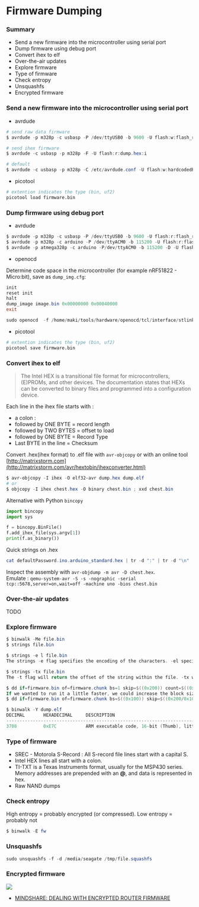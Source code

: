 # Firmware Dumping

### Summary

* Send a new firmware into the microcontroller using serial port
* Dump firmware using debug port
* Convert ihex to elf
* Over-the-air updates
* Explore firmware
* Type of firmware
* Check entropy
* Unsquashfs
* Encrypted firmware

### Send a new firmware into the microcontroller using serial port

- avrdude

```powershell
# send raw data firmware
$ avrdude -p m328p -c usbasp -P /dev/ttyUSB0 -b 9600 -U flash:w:flash_raw.bin

# send ihex firmware
$ avrdude -c usbasp -p m328p -F -U flash:r:dump.hex:i

# default
$ avrdude -c usbasp -p m328p -C /etc/avrdude.conf -U flash:w:hardcodedPassword.ino.arduino_standard.hex
```

- picotool

```bash
# extention indicates the type (bin, uf2)
picotool load firmware.bin
```

### Dump firmware using debug port

* avrdude

```powershell
$ avrdude -p m328p -c usbasp -P /dev/ttyUSB0 -b 9600 -U flash:r:flash_raw.bin:r
$ avrdude -p m328p -c arduino -P /dev/ttyACM0 -b 115200 -U flash:r:flash_raw.bin:r
$ avrdude -p atmega328p -c arduino -P/dev/ttyACM0 -b 115200 -D -U flash:r:program.bin:r -F -v 
```

* openocd

Determine code space in the microcontroller (for example nRF51822 - Micro:bit), save as `dump_img.cfg`:

```powershell
init
reset init
halt
dump_image image.bin 0x00000000 0x00040000
exit
```

```powershell
sudo openocd  -f /home/maki/tools/hardware/openocd/tcl/interface/stlink-v2-1.cfg -f /home/maki/tools/hardware/openocd/tcl/target/nrf51.cfg -f dump_fw.cfg
```

- picotool

```bash
# extention indicates the type (bin, uf2)
picotool save firmware.bin
```

### Convert ihex to elf

> The Intel HEX is a transitional file format for microcontrollers, (E)PROMs, and other devices. The documentation states that HEXs can be converted to binary files and programmed into a configuration device.

Each line in the ihex file starts with :

* a colon :
* followed by ONE BYTE = record length
* followed by TWO BYTES = offset to load
* followed by ONE BYTE = Record Type
* Last BYTE in the line = Checksum

Convert .hex(ihex format) to .elf file with `avr-objcopy` or with an online tool [http://matrixstorm.com](http://matrixstorm.com/avr/hextobin/ihexconverter.html)

```powershell
$ avr-objcopy -I ihex -O elf32-avr dump.hex dump.elf
# or 
$ objcopy -I ihex chest.hex -O binary chest.bin ; xxd chest.bin
```

Alternative with Python `bincopy`

```python
import bincopy
import sys

f = bincopy.BinFile()
f.add_ihex_file(sys.argv[1])
print(f.as_binary())
```

Quick strings on .hex

```powershell
cat defaultPassword.ino.arduino_standard.hex | tr -d ":" | tr -d "\n" | xxd -r -p  | strings 
```

Inspect the assembly with `avr-objdump -m avr -D chest.hex`.\
Emulate : `qemu-system-avr -S -s -nographic -serial tcp::5678,server=on,wait=off -machine uno -bios chest.bin`

### Over-the-air updates

TODO

### Explore firmware

```powershell
$ binwalk -Me file.bin
$ strings file.bin

$ strings -e l file.bin
The strings -e flag specifies the encoding of the characters. -el specifies little-endian characters 16-bits wide (e.g. UTF-16)

$ strings -tx file.bin
The -t flag will return the offset of the string within the file. -tx will return it in hex format, T-to in octal and -td in decimal. 

$ dd if=firmware.bin of=firmware.chunk bs=1 skip=$((0x200)) count=$((0x400-0x200))
If we wanted to run it a little faster, we could increase the block size:
$ dd if=firmware.bin of=firmware.chunk bs=$((0x100)) skip=$((0x200/0x100)) count=$(((0x400-0x200)/0x100))

$ binwalk -Y dump.elf 
DECIMAL       HEXADECIMAL     DESCRIPTION
--------------------------------------------------------------------------------
3708          0xE7C           ARM executable code, 16-bit (Thumb), little endian, at least 522 valid instructions
```

### Type of firmware

* SREC - Motorola S-Record : All S-record file lines start with a capital S.
* Intel HEX lines all start with a colon.
* TI-TXT is a Texas Instruments format, usually for the MSP430 series. Memory addresses are prepended with an **@**, and data is represented in hex.
* Raw NAND dumps

### Check entropy

High entropy = probably encrypted (or compressed). Low entropy = probably not

```powershell
$ binwalk -E fw
```

### Unsquashfs

```powershell
sudo unsquashfs -f -d /media/seagate /tmp/file.squashfs
```

### Encrypted firmware

![](https://images.squarespace-cdn.com/content/v1/5894c269e4fcb5e65a1ed623/1581004558438-UJV08PX8O5NVAQ6Z8HXI/ke17ZwdGBToddI8pDm48kHSRIhhjdVQ3NosuzDMrTulZw-zPPgdn4jUwVcJE1ZvWQUxwkmyExglNqGp0IvTJZamWLI2zvYWH8K3-s\_4yszcp2ryTI0HqTOaaUohrI8PIYASqlw8FVQsXpiBs096GedrrOfpwzeSClfgzB41Jweo/Picture2.png?format=1000w)

* [MINDSHARE: DEALING WITH ENCRYPTED ROUTER FIRMWARE](https://www.zerodayinitiative.com/blog/2020/2/6/mindshare-dealing-with-encrypted-router-firmware)
